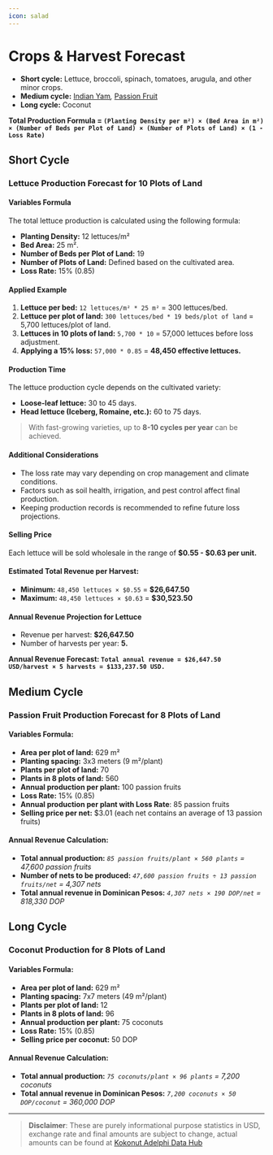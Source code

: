 ```yaml
---
icon: salad
---
```


# Crops & Harvest Forecast

* **Short cycle:** Lettuce, broccoli, spinach, tomatoes, arugula, and other minor crops.
* **Medium cycle:** [Indian Yam](https://www.gbif.org/species/2755239)_,_ [Passion Fruit](https://www.gbif.org/species/2874190)
* **Long cycle:** Coconut

**Total Production Formula = `(Planting Density per m²) × (Bed Area in m²) × (Number of Beds per Plot of Land) × (Number of Plots of Land) × (1 - Loss Rate)`**

## Short Cycle

### Lettuce Production Forecast for 10 Plots of Land

#### **Variables Formula**

The total lettuce production is calculated using the following formula:

* **Planting Density:** 12 lettuces/m²
* **Bed Area:** 25 m².
* **Number of Beds per Plot of Land:** 19
* **Number of Plots of Land:** Defined based on the cultivated area.
* **Loss Rate:** 15% (0.85)

#### **Applied Example**

1. **Lettuce per bed:** `12 lettuces/m² * 25 m²` = 300 lettuces/bed.
2. **Lettuce per plot of land:** `300 lettuces/bed * 19 beds/plot of land` = 5,700 lettuces/plot of land.
3. **Lettuces in 10 plots of land:** `5,700 * 10` = 57,000 lettuces before loss adjustment.
4. **Applying a 15% loss:** `57,000 * 0.85` = **48,450 effective lettuces.**

#### **Production Time**

The lettuce production cycle depends on the cultivated variety:

* **Loose-leaf lettuce:** 30 to 45 days.
* **Head lettuce (Iceberg, Romaine, etc.):** 60 to 75 days.

> With fast-growing varieties, up to **8-10 cycles per year** can be achieved.

#### **Additional Considerations**

* The loss rate may vary depending on crop management and climate conditions.
* Factors such as soil health, irrigation, and pest control affect final production.
* Keeping production records is recommended to refine future loss projections.

#### **Selling Price**

Each lettuce will be sold wholesale in the range of **$0.55 - $0.63 per unit.**

#### **Estimated Total Revenue per Harvest:**

* **Minimum:** `48,450 lettuces × $0.55` = **$26,647.50**
* **Maximum:** `48,450 lettuces × $0.63` = **$30,523.50**

#### **Annual Revenue Projection for Lettuce**

* Revenue per harvest: **$26,647.50**
* Number of harvests per year: **5.**

**Annual Revenue Forecast: `Total annual revenue = $26,647.50 USD/harvest × 5 harvests = $133,237.50 USD.`**

## Medium Cycle

### Passion Fruit Production Forecast **for 8 Plots of Land**

#### **Variables Formula:**

* **Area per plot of land:** 629 m²
* **Planting spacing:** 3x3 meters (9 m²/plant)
* **Plants per plot of land:** 70
* **Plants in 8 plots of land:** 560
* **Annual production per plant:** 100 passion fruits
* **Loss Rate:** 15% (0.85)
* **Annual production per plant with Loss Rate**: 85 passion fruits
* **Selling price per net:** $3.01 (each net contains an average of 13 passion fruits)

#### **Annual Revenue Calculation:**

* **Total annual production:** _`85 passion fruits/plant × 560 plants` = 47,600 passion fruits_
* **Number of nets to be produced:** _`47,600 passion fruits ÷ 13 passion fruits/net` = 4,307 nets_
* **Total annual revenue in Dominican Pesos:** _`4,307 nets × 190 DOP/net` = 818,330 DOP_

## Long Cycle

### Coconut Production **for 8 Plots of Land**

#### **Variables Formula:**

* **Area per plot of land:** 629 m²
* **Planting spacing:** 7x7 meters (49 m²/plant)
* **Plants per plot of land:** 12
* **Plants in 8 plots of land:** 96
* **Annual production per plant:** 75 coconuts
* **Loss Rate:** 15% (0.85)
* **Selling price per coconut:** 50 DOP

#### **Annual Revenue Calculation:**

* **Total annual production:** _`75 coconuts/plant × 96 plants` = 7,200 coconuts_
* **Total annual revenue in Dominican Pesos:** _`7,200 coconuts × 50 DOP/coconut` = 360,000 DOP_

***

> **Disclaimer**: These are purely informational purpose statistics in USD, exchange rate and final amounts are subject to change, actual amounts can be found at [Kokonut Adelphi Data Hub](https://hub.kokonut.network/projects/41)
